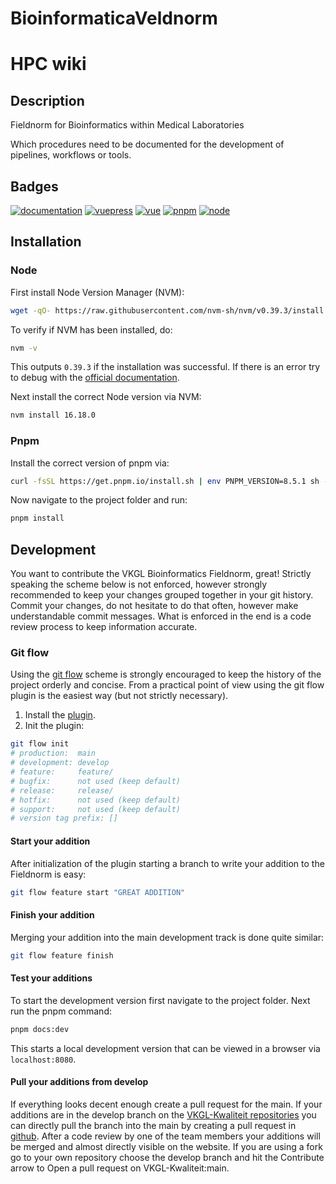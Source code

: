 # BioinformaticaVeldnorm
# HPC wiki

## Description

Fieldnorm for Bioinformatics within Medical Laboratories

Which procedures need to be documented for the development of pipelines, workflows or tools.

## Badges

[![documentation](https://img.shields.io/badge/documentation-vuepress-material--blue)](https://vkgl-kwaliteit.github.io/BioinformaticaVeldnorm/)
[![vuepress](https://img.shields.io/badge/vuepress-2.0.0--beta.62-green?style=flat&link=https://v2.vuepress.vuejs.org/)](https://v2.vuepress.vuejs.org/)
[![vue](https://img.shields.io/badge/vue-3.3.1-green?style=flat&link=https://vuejs.org/)](https://vuejs.org/)
[![pnpm](https://img.shields.io/badge/pnpm-8.5.1-green?style=flat&link=https://pnpm.io/)](https://pnpm.io/)
[![node](https://img.shields.io/badge/node-16.18.0-green?style=flat&link=https://nodejs.org)](https://nodejs.org)

## Installation

### Node

First install Node Version Manager (NVM):

```bash
wget -qO- https://raw.githubusercontent.com/nvm-sh/nvm/v0.39.3/install.sh | bash
```

To verify if NVM has been installed, do:

```bash
nvm -v
```

This outputs `0.39.3` if the installation was successful. If there is an error try to debug with the [official documentation](https://github.com/nvm-sh/nvm#table-of-contents).

Next install the correct Node version via NVM:

```bash
nvm install 16.18.0
```

### Pnpm

Install the correct version of pnpm via:

```bash
curl -fsSL https://get.pnpm.io/install.sh | env PNPM_VERSION=8.5.1 sh -
```

Now navigate to the project folder and run:

```bash
pnpm install
```

## Development
You want to contribute the VKGL Bioinformatics Fieldnorm, great! 
Strictly speaking the scheme below is not enforced, however strongly recommended to keep your changes grouped together 
in your git history. Commit your changes, do not hesitate to do that often, however make understandable commit messages.
What is enforced in the end is a code review process to keep information accurate. 

### Git flow
Using the [git flow](https://jeffkreeftmeijer.com/git-flow/) scheme is strongly 
encouraged to keep the history of the project orderly and concise.
From a practical point of view using the git flow plugin is the easiest way (but not strictly necessary). 
1. Install the [plugin](https://github.com/nvie/gitflow).
2. Init the plugin:
```bash
git flow init
# production:  main
# development: develop
# feature:     feature/
# bugfix:      not used (keep default)
# release:     release/
# hotfix:      not used (keep default)
# support:     not used (keep default)
# version tag prefix: [] 
```

#### Start your addition
After initialization of the plugin starting a branch to write your addition to the Fieldnorm is easy:
```bash
git flow feature start "GREAT ADDITION"
```

#### Finish your addition
Merging your addition into the main development track is done quite similar:
```bash
git flow feature finish
```

#### Test your additions
To start the development version first navigate to the project folder. Next run the pnpm command:
```bash
pnpm docs:dev
```
This starts a local development version that can be viewed in a browser via `localhost:8080`.

#### Pull your additions from develop
If everything looks decent enough create a pull request for the main.
If your additions are in the develop branch on the [VKGL-Kwaliteit repositories](https://github.com/VKGL-Kwaliteit/BioinformaticaVeldnorm) 
you can directly pull the branch into the main by creating a pull request in [github](https://github.com/VKGL-Kwaliteit/BioinformaticaVeldnorm).
After a code review by one of the team members your additions will be merged and almost directly visible on the website.
If you are using a fork go to your own repository choose the develop branch and hit the Contribute arrow to Open a pull 
request on VKGL-Kwaliteit:main. 
